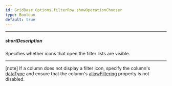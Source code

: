 ```yaml
---
id: GridBase.Options.filterRow.showOperationChooser
type: Boolean
default: true
---
```

---
##### shortDescription
Specifies whether icons that open the filter lists are visible.

---
[note] If a column does not display a filter icon, specify the column's [dataType]({basewidgetpath}/Configuration/columns/#dataType) and ensure that the column's [allowFiltering]({basewidgetpath}/Configuration/columns/#allowFiltering) property is not disabled.
